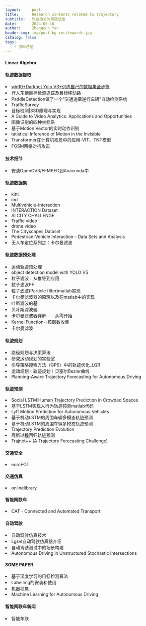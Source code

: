 ```yaml
---
layout:     post
title:      Research contents related to trajectory
subtitle:   轨迹相关的研究总结
date:       2024-09-18
author:     Zhangcun Yan
header-img: img/post-bg-recitewords.jpg
catalog: false
tags:
    - 资料总结
---
```


#### Linear Algebra

#### 轨迹数据提取
<li><a href="https://blog.csdn.net/qydsb/article/details/110001282">win10+Darknet Yolo V3+训练自己的数据集全步骤</a> </li>
<li>行人车辆目标检测追踪及目标移动路<a href="https://www.bilibili.com/video/BV1E441157yS/?spm_id_from=trigger_reload"></a> </li>
<li>PaddleDetection做了一个“交通违章逆行车辆”自动检测系统<a href="https://mp.weixin.qq.com/s/q8akA8SV6OQN1iKYnYNimw"></a> </li>
<li>TrafficSurvey<a href="https://datafromsky.com/trafficsurvey/"></a> </li>
<li>目标检测|SSD原理与实现<a href="https://zhuanlan.zhihu.com/p/33544892"></a> </li>
<li>A Guide to Video Analytics: Applications and Opportunities<a href="https://tryolabs.com/guides/video-analytics-guide"></a> </li>
<li>图像识别的四种坐标系<a href="https://blog.csdn.net/artoriaye/article/details/103675771"></a> </li>
<li>基于Motion Vector的实时动作识别<a href="https://blog.csdn.net/qq_14845119/article/details/104762346"></a> </li>
<li>tatistical Inference of Motion in the Invisible<a href="https://www.youtube.com/watch?v=Tf01pNdxiDs="></a> </li>
<li>Transformer在计算机视觉中的应用-VIT、TNT模型<a href="https://hub.baai.ac.cn/view/29857"></a> </li>
<li>FGSM网络对抗攻击<a href="https://www.mindspore.cn/tutorials/application/zh-CN/r1.7/cv/fgsm.html"></a> </li>


#### 技术细节
<li>安装OpenCV3/FFMPEG到Anaconda中<a href="https://blog.csdn.net/zz2230633069/article/details/84999926?utm_medium=distribute.pc_aggpage_search_result.none-task-blog-2~all~sobaiduend~default-1-84999926.nonecase&utm_term=conda%20%E5%AE%89%E8%A3%85ffmepg&spm=1000.2123.3001.4430"></a> </li>


#### 轨迹数据集
<li>kitti<a href="https://www.tensorflow.org/datasets/catalog/kitti"></a> </li>
<li>ind<a href="https://levelxdata.com/ind-dataset/"></a> </li>
<li>Multivehicle-Interaction<a href="https://chengyuan-zhang.github.io/Multivehicle-Interaction/"></a> </li>
<li>INTERACTION Dataset<a href="https://interaction-dataset.com/"></a> </li>
<li>AI CITY CHALLENGE<a href="https://www.aicitychallenge.org/"></a> </li>
<li>Traffic video<a href="https://www.aicitychallenge.org/"></a> </li>
<li>drone video<a href="https://www.pexels.com/search/videos/drone%20footage/"></a> </li>
<li>The Cityscapes Dataset<a href="https://www.cityscapes-dataset.com/"></a> </li>
<li>Pedestrian-Vehicle Interaction – Data Sets and Analysis<a href="https://deepdrive.berkeley.edu/project/pedestrian-vehicle-interaction-%E2%80%93-data-sets-and-analysis"></a> </li>
<li>无人车定位系列之：卡尔曼滤波<a href="https://zhuanlan.zhihu.com/p/48083971"></a> </li>


#### 轨迹数据预处理
<li>运动轨迹预处理<a href="https://blog.csdn.net/weixin_37577039/article/details/79895380?utm_medium=distribute.pc_relevant.none-task-blog-BlogCommendFromMachineLearnPai2-1.pc_relevant_is_cache&depth_1-utm_source=distribute.pc_relevant.none-task-blog-BlogCommendFromMachineLearnPai2-1.pc_relevant_is_cache"></a> </li>
<li>object detection model with YOLO V5<a href="https://www.youtube.com/watch?v=NU9Xr_NYslo"></a> </li>
<li>粒子滤波：从推导到应用<a href="https://blog.csdn.net/u012211419/article/details/49819883?utm_medium=distribute.pc_relevant_t0.none-task-blog-2%7Edefault%7EBlogCommendFromMachineLearnPai2%7Edefault-1.control&depth_1-utm_source=distribute.pc_relevant_t0.none-task-blog-2%7Edefault%7EBlogCommendFromMachineLearnPai2%7Edefault-1.control"></a> </li>
<li>粒子滤波PF<a href="https://blog.csdn.net/weixin_42905141/article/details/99887784"></a> </li>
<li>粒子滤波(Particle filter)matlab实现<a href="https://blog.csdn.net/u010545732/article/details/17462941?utm_medium=distribute.pc_relevant.none-task-blog-2%7Edefault%7EBlogCommendFromMachineLearnPai2%7Edefault-1.control&depth_1-utm_source=distribute.pc_relevant.none-task-blog-2%7Edefault%7EBlogCommendFromMachineLearnPai2%7Edefault-1.control"></a> </li>
<li>卡尔曼滤波器的原理以及在matlab中的实现<a href="https://www.bilibili.com/video/BV1vs411z7PX/?from=search&seid=11883884165718448452"></a> </li>
<li>叶斯滤波的基<a href="https://www.cnblogs.com/ycwang16/p/5995702.html?utm_source=itdadao&utm_medium=referral"></a> </li>
<li>贝叶斯滤波器<a href="https://blog.csdn.net/qq_30159351/article/details/53395515"></a> </li>
<li>卡尔曼滤波器详解——从零开始<a href="https://zhuanlan.zhihu.com/p/245728093"></a> </li>
<li>Kernel Function--核函数收集<a href="https://www.cnblogs.com/yingying0907/p/3651223.html"></a> </li>
<li>卡尔曼滤波<a href="https://open.163.com/newview/movie/free?pid=EG14OMN7V&mid=KG14PBRP5"></a> </li>


#### 轨迹规划
<li>路径规划与决策算法<a href="https://zhuanlan.zhihu.com/p/159192419"></a> </li>
<li>研究运动规划的实验室<a href="https://zhuanlan.zhihu.com/p/51689451"></a> </li>
<li>引导策略搜索方法（GPS）中的轨迹优化_LQR<a href="https://zhuanlan.zhihu.com/p/26531882"></a> </li>
<li>运动规划丨轨迹规划丨贝塞尔Bezier曲线<a href="https://zhuanlan.zhihu.com/p/105586839"></a> </li>
<li>Planning-Aware Trajectory Forecasting for Autonomous Driving<a href="https://ai.stanford.edu/blog/trajectory-forecasting/"></a> </li>


#### 轨迹预测
<li>Social LSTM:Human Trajectory Prediction in Crowded Spaces<a href="https://blog.csdn.net/weixin_43996641/article/details/103352322"></a> </li>
<li>基于LSTM实现人行为轨迹预测matlab代码<a href="https://blog.csdn.net/qq_59747472/article/details/121029934?utm_medium=distribute.pc_relevant.none-task-blog-2~default~baidujs_utm_term~default-0.essearch_pc_relevant&spm=1001.2101.3001.4242.1"></a> </li>
<li>Lyft Motion Prediction for Autonomous Vehicles<a href="https://www.kaggle.com/competitions/lyft-motion-prediction-autonomous-vehicles/discussion/199075"></a> </li>
<li>基于机动LSTM的周围车辆多模态轨迹预测<a href="https://cloud.tencent.com/developer/news/363438"></a> </li>
<li>基于机动LSTM的周围车辆多模态轨迹预测<a href="https://zhuanlan.zhihu.com/p/51225798"></a> </li>
<li>Trajectory Prediction Evolution<a href="https://towardsdatascience.com/trajectory-prediction-self-driving-cars-ai-40a7c6eecb4c"></a> </li>
<li>高斯过程回归轨迹预测<a href="https://blog.51cto.com/u_12218/10183911"></a> </li>
<li>Trajnet++ (A Trajectory Forecasting Challenge)<a href="https://www.aicrowd.com/challenges/trajnet-a-trajectory-forecasting-challenge"></a> </li>


#### 交通安全
<li>euroFOT<a href="https://www.eurofot-ip.eu/"></a> </li>


#### 交通仿真
<li>onlinelibrary<a href="https://onlinelibrary.wiley.com/doi/epdf/10.1002/cav.1974"></a> </li>

#### 智能网联车
<li>CAT - Connected and Automated Transport<a href="http://www.connectedandautonomoustransport.com/simulation-platform-for-mixed-traffic.html"></a> </li>


#### 自动驾驶
<li>自动驾驶仿真技术<a href="https://zhuanlan.zhihu.com/p/97739793"></a> </li>
<li>Lgsvl自动驾驶仿真器介绍<a href="https://zhuanlan.zhihu.com/p/146445844"></a> </li>
<li>自动驾驶测试中的场景构建<a href="https://www.auto-testing.net/news/show-102103.html"></a> </li>
<li>Autonomous Driving in Unstructured Stochastic Intersections<a href="https://deepdrive.berkeley.edu/node/392"></a> </li>


#### SOME PAPER
<li>基于深度学习的目标检测算法<a href="https://www.cvmart.net/community/detail/1206"></a> </li>
<li>LabelImg的安装和使用<a href="https://www.jianshu.com/p/ff99d430150f"></a> </li>
<li>机器视觉<a href="https://www.youtube.com/watch?v=YkVckrzNpSY&list=PLFI1Cd4723_RQ6tTu-c2ZFFrMxtSIhztC"></a> </li>
<li>Machine Learning for Autonomous Driving<a href="https://ml4ad.github.io/#about"></a> </li>


#### 智能网联车新闻
<li>智能车联<a href="http://www.mzone.site/)
<li>自动驾驶汽车发生过哪些意外事故？<a href="https://www.elecfans.com/zt/560/"></a> </li>
